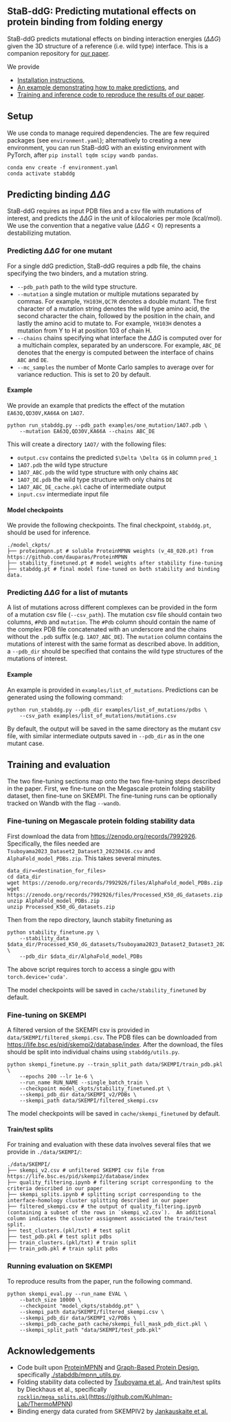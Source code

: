 ## StaB-ddG: Predicting mutational effects on protein binding from folding energy

StaB-ddG predicts mutational effects on binding interaction energies ($\Delta \Delta G$) given the 3D structure of a reference (i.e. wild type) interface.  This is a companion repository for [our paper](https://icml.cc/virtual/2025/poster/45926). 

We provide
* [Installation instructions](#setup),
* [An example demonstrating how to make predictions](#predicting-binding-ddg), and
* [Training and inference code to reproduce the results of our paper](#training-and-evaluation).

## Setup
We use conda to manage required dependencies. The are few required packages (see `environment.yaml`); alternatively to creating a new environment, you can run StaB-ddG with an existing environment with PyTorch, after `pip install tqdm scipy wandb pandas`.
```
conda env create -f environment.yaml
conda activate stabddg
```

## Predicting binding $\Delta \Delta G$
StaB-ddG requires as input PDB files and a csv file with mutations of interest, and predicts the $\Delta \Delta G$ in the unit of kilocalories per mole (kcal/mol). We use the convention that a negative value ($\Delta \Delta G < 0$) represents a destabilizing mutation.

### Predicting $\Delta \Delta G$ for one mutant
For a single ddG prediction, StaB-ddG requires a pdb file, the chains specifying the two binders, and a mutation string.
* `--pdb_path` path to the wild type structure.
* `--mutation` a single mutation or multiple mutations separated by commas. For example, `YH103H,QC7R` denotes a double mutant. The first character of a mutation string denotes the wild type amino acid, the second character the chain, followed by the position in the chain, and lastly the amino acid to mutate to. For example, `YH103H` denotes a mutation from Y to H at position 103 of chain H. 
* `--chains` chains specifying what interface the $\Delta \Delta G$ is computed over for a multichain complex, separated by an underscore. For example, `ABC_DE` denotes that the energy is computed between the interface of chains `ABC` and `DE`. 
* `--mc_samples` the number of Monte Carlo samples to average over for variance reduction. This is set to 20 by default.

#### Example
We provide an example that predicts the effect of the mutation `EA63Q,QD30V,KA66A` on `1AO7`.
```
python run_stabddg.py --pdb_path examples/one_mutation/1AO7.pdb \
    --mutation EA63Q,QD30V,KA66A --chains ABC_DE
```
This will create a directory `1AO7/` with the following files:
* `output.csv` contains the predicted `$\Delta \Delta G$` in column `pred_1`
* `1AO7.pdb` the wild type structure
* `1AO7_ABC.pdb` the wild type structure with only chains `ABC`
* `1AO7_DE.pdb` the wild type structure with only chains `DE`
* `1AO7_ABC_DE_cache.pkl` cache of intermediate output
* `input.csv` intermediate input file

#### Model checkpoints
We provide the following checkpoints. The final checkpoint, `stabddg.pt`, should be used for inference.
```
./model_ckpts/
├── proteinmpnn.pt # soluble ProteinMPNN weights (v_48_020.pt) from https://github.com/dauparas/ProteinMPNN
├── stability_finetuned.pt # model weights after stability fine-tuning
├── stabddg.pt # final model fine-tuned on both stability and binding data.
```

### Predicting $\Delta \Delta G$ for a list of mutants
A list of mutations across different complexes can be provided in the form of a mutation csv file (`--csv_path`). The mutation csv file should contain two columns, `#Pdb` and `mutation`. The `#Pdb` column should contain the name of the complex PDB file concatenated with an underscore and the chains without the `.pdb` suffix (e.g. `1AO7_ABC_DE`). The `mutation` column contains the mutations of interest with the same format as described above. In addition, a `--pdb_dir` should be specified that contains the wild type structures of the mutations of interest.
#### Example
An example is provided in `examples/list_of_mutations`. Predictions can be generated using the following command:
```
python run_stabddg.py --pdb_dir examples/list_of_mutations/pdbs \
    --csv_path examples/list_of_mutations/mutations.csv
```
By default, the output will be saved in the same directory as the mutant csv file, with similar intermediate outputs saved in `--pdb_dir` as in the one mutant case.

## Training and evaluation
The two fine-tuning sections map onto the two fine-tuning steps described in the paper. First, we fine-tune on the Megascale protein folding stability dataset, then fine-tune on SKEMPI. The fine-tuning runs can be optionally tracked on Wandb with the flag `--wandb`. 

### Fine-tuning on Megascale protein folding stability data
First download the data from https://zenodo.org/records/7992926. Specifically, the files needed are `Tsuboyama2023_Dataset2_Dataset3_20230416.csv` and `AlphaFold_model_PDBs.zip`.   This takes several minutes.
```
data_dir=<destination_for_files>
cd data_dir
wget https://zenodo.org/records/7992926/files/AlphaFold_model_PDBs.zip 
wget https://zenodo.org/records/7992926/files/Processed_K50_dG_datasets.zip 
unzip AlphaFold_model_PDBs.zip 
unzip Processed_K50_dG_datasets.zip 
```

Then from the repo directory, launch stabiity finetuning as
```
python stability_finetune.py \
    --stability_data $data_dir/Processed_K50_dG_datasets/Tsuboyama2023_Dataset2_Dataset3_20230416.csv \
    --pdb_dir $data_dir/AlphaFold_model_PDBs
```
The above script requires torch to access a single gpu with `torch.device='cuda'`.

The model checkpoints will be saved in `cache/stability_finetuned` by default.

### Fine-tuning on SKEMPI
A filtered version of the SKEMPI csv is provided in `data/SKEMPI/filtered_skempi.csv`. The PDB files can be downloaded from https://life.bsc.es/pid/skempi2/database/index. After the download, the files should be split into individual chains using `stabddg/utils.py`. 
```
python skempi_finetune.py --train_split_path data/SKEMPI/train_pdb.pkl \
    --epochs 200 --lr 1e-6 \
    --run_name RUN_NAME --single_batch_train \
    --checkpoint model_ckpts/stability_finetuned.pt \
    --skempi_pdb_dir data/SKEMPI_v2/PDBs \
    --skempi_path data/SKEMPI/filtered_skempi.csv
```
The model checkpoints will be saved in `cache/skempi_finetuned` by default.

#### Train/test splits
For training and evaluation with these data involves several files that we provide in `./data/SKEMPI/`:
```
./data/SKEMPI/
├── skempi_v2.csv # unfiltered SKEMPI csv file from https://life.bsc.es/pid/skempi2/database/index
├── quality_filtering.ipynb # filtering script corresponding to the criteria described in our paper
├── skempi_splits.ipynb # splitting script corresponding to the interface-homology cluster splitting described in our paper
├── filtered_skempi.csv # the output of quality_filtering.ipynb (containing a subset of the rows in `skempi_v2.csv`).  An additional column indicates the cluster assignment associated the train/test split.
├── test_clusters.(pkl/txt) # test split
├── test_pdb.pkl # test split pdbs
├── train_clusters.(pkl/txt) # train split
├── train_pdb.pkl # train split pdbs
```

### Running evaluation on SKEMPI
To reproduce results from the paper, run the following command.
```
python skempi_eval.py --run_name EVAL \
    --batch_size 10000 \
    --checkpoint "model_ckpts/stabddg.pt" \
    --skempi_path data/SKEMPI/filtered_skempi.csv \
    --skempi_pdb_dir data/SKEMPI_v2/PDBs \
    --skempi_pdb_cache_path cache/skempi_full_mask_pdb_dict.pkl \
    --skempi_split_path "data/SKEMPI/test_pdb.pkl"
```

## Acknowledgements
* Code built upon [ProteinMPNN](https://github.com/dauparas/ProteinMPNN/blob/main/protein_mpnn_utils.py) and [Graph-Based Protein Design](https://github.com/jingraham/neurips19-graph-protein-design), specifically [./stabddb/mpnn_utils.py](https://github.com/dauparas/ProteinMPNN/training/model_utils.py). 
* Folding stability data collected by [Tsuboyama et al.](https://www.nature.com/articles/s41586-023-06328-6). And train/test splits by Dieckhaus et al., specifically [`rocklin/mega_splits.pkl`](https://github.com/Kuhlman-Lab/ThermoMPNN/blob/main/dataset_splits/mega_splits.pkl)(https://github.com/Kuhlman-Lab/ThermoMPNN)
* Binding energy data curated from SKEMPIV2 by [Jankauskaite et al.](https://academic.oup.com/bioinformatics/article/35/3/462/5055583)

